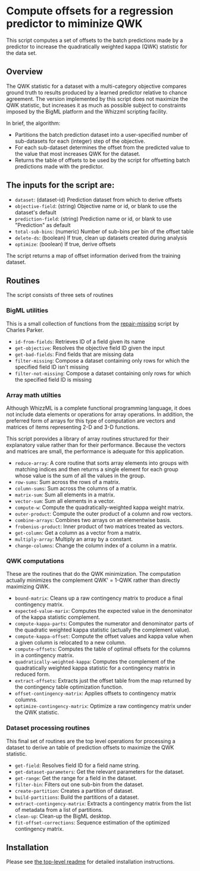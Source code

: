 # Compute offsets for a regression predictor to miminize QWK

This script computes a set of offsets to the batch predictions made by a 
predictor to increase the quadratically weighted kappa (QWK) statistic
for the data set.

## Overview

The QWK statistic for a dataset with a multi-category objective compares 
ground truth to results produced by a learned predictor relative to
chance agreement.  The version implemented by this script does not
maximize the QWK statistic, but increases it as much as possible subject
to constraints imposed by the BigML platform and the Whizzml scripting
facility.

In brief, the algorithm:

- Partitions the batch prediction dataset into a user-specified
  number of sub-datasets for each (integer) step of the objective.
- For each sub-dataset determines the offset from the predicted
  value to the value that most increases QWK for the dataset.
- Returns the table of offsets to be used by the script
  for offsetting batch predictions made with the predictor. 

## The **inputs** for the script are:

* `dataset`: (dataset-id) Prediction dataset from which to derive offsets
* `objective-field`: (string) Objective name or id, or blank to use the 
                              dataset's default
* `prediction-field`: (string) Prediction name or id, or blank to use 
                               "Prediction" as default
* `total-sub-bins`: (numeric) Number of sub-bins per bin of the offset table
* `delete-ds`: (boolean) If true, clean up datasets created during analysis
* `optimize`: (boolean) If true, derive offsets

The script returns a map of offset information derived from the training
dataset.

## Routines

The script consists of three sets of routines

### BigML utilities

This is a small collection of functions from the 
[repair-missing](../../repair-missing) script by Charles Parker.

* `id-from-fields`: Retrieves ID of a field given its name
* `get-objective`: Resolves the objective field ID given the input
* `get-bad-fields`: Find fields that are missing data
* `filter-missing`: Compose a dataset containing only rows for which 
                    the specified field ID isn't missing
* `filter-not-missing`: Compose a dataset containing only rows for 
                        which the specified field ID is missing

### Array math utilties

Although WhizzML is a complete functional programming language, it
does not include data elements or operations for array operations.
In addition, the preferred form of arrays for this type of computation
are vectors and matrices of items representing 2-D and 3-D functions.

This script porovides a library of array routines structured for their
explanatory value rather than for their performance. Because the
vectors and matrices are small, the performance is adequate for this
application.

* `reduce-array`: A core routine that sorts array elements into groups
                  with matching indices and then returns a single 
                  element for each group whose value is the sum of all
                  the values in the group.
* `row-sums`: Sum across the rows of a matrix.
* `column-sums`: Sum across the columns of a matrix.
* `matrix-sum`: Sum all elements in a matrix.
* `vector-sum`: Sum all elements in a vector.
* `compute-w`: Compute the quadratically-weighted kappa weight matrix.
* `outer-product`: Compute the outer product of a column and row vectors.
* `combine-arrays`: Combines two arrays on an elementwise basis.
* `frobenius-product`: Inner product of two matrices treated as vectors.
* `get-column`: Get a column as a vector from a matrix.
* `multiply-array`: Multiply an array by a constant.
* `change-columns`: Change the column index of a column in a matrix.

### QWK computations

These are the routines that do the QWK minimization. The computation
actually minimizes the complement QWK' = 1-QWK rather than directly 
maximizing QWK.

* `bound-matrix`: Cleans up a raw contingency matrix to produce a
                  final contingency matrix.
* `expected-value-marix`: Computes the expected value in the denominator
                          of the kappa statistic complement.
* `compute-kappa-parts`: Computes the numerator and denominator parts of
                         the quadratic weighted kappa statistic (actually
                         the complement value).
* `compute-kappa-offset`: Compute the offset values and kappa value when
                          a given column is relocated to a new column.
* `compute-offsets`: Computes the table of optimal offsets for the columns
                     in a contingency matrix.
* `quadratically-weighted-kappa`: Computes the complement of the 
                                  quadratically weighted kappa statistic
                                  for a contingency matrix in reduced form.
* `extract-offsets`: Extracts just the offset table from the map returned
                     by the contingency table optimization function.
* `offset-contingency-matrix`: Applies offsets to contingency matrix columns.
* `optimize-contingency-matrix`: Optimize a raw contingency matrix under the
                                 QWK statistic.


### Dataset processing routines

This final set of routines are the top level operations for processing a
dataset to derive an table of prediction offsets to maximize the QWK
statistic.

* `get-field`: Resolves field ID for a field name string.
* `get-dataset-parameters`: Get the relevant parameters for the dataset.
* `get-range`: Get the range for a field in the dataset.
* `filter-bin`: Filters out one sub-bin from the dataset.
* `create-partition`: Creates a partition of dataset.
* `build-partitions`: Build the partitions of a dataset.
* `extract-contingency-matrix`: Extracts a contingency matrix from the
                                list of metadata from a list of partitions.
* `clean-up`: Clean-up the BigML desktop.
* `fit-offset-corrections`: Sequence estimation of the optimized contingency matrix.

## Installation

Please see [the top-level readme](../../readme.md) for detailed installation
instructions.
 


